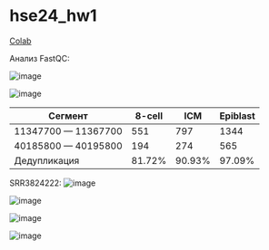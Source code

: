 # hse24_hw1

[Colab](https://colab.research.google.com/drive/1LiFgPc-6aLaJpNbCA3L3Uuae2y1qPX86?usp=sharing)

Анализ FastQC:

![image](https://github.com/kreveto444ka/hse24_hw1/assets/45360131/7b362dd1-8aad-4539-ac80-2e0c734b828c)

![image](https://github.com/kreveto444ka/hse24_hw1/assets/45360131/04c378d6-f8b7-4af7-a1dc-1ae194c48c92)

Сегмент | 8-cell | ICM | Epiblast
--- | --- | --- | ---
11347700 — 11367700 | 551 | 797 | 1344
40185800 — 40195800 | 194 | 274 | 565
Дедупликация | 81.72% | 90.93% | 97.09%

SRR3824222:
![image](https://github.com/kreveto444ka/hse24_hw1/assets/45360131/db6076b3-9cfc-45c3-aca8-0c90252afe8c)

![image](https://github.com/kreveto444ka/hse24_hw1/assets/45360131/4aa5fb9d-a4f6-4648-90f8-bfbd1bc60926)

![image](https://github.com/kreveto444ka/hse24_hw1/assets/45360131/95832831-c3d6-4898-9fde-e2ab85c7dc41)

![image](https://github.com/kreveto444ka/hse24_hw1/assets/45360131/8f4b14a1-f14a-46f3-9c57-a561de8a9d76)
